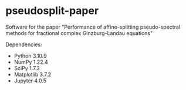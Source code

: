 # pseudosplit-paper
Software for the paper "Performance of affine-splitting pseudo-spectral methods for fractional complex Ginzburg-Landau equations"

Dependencies:
- Python 3.10.9
- NumPy 1.22.4
- SciPy 1.7.3
- Matplotlib 3.7.2
- Jupyter 4.0.5
